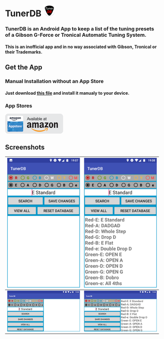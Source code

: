 # TunerDB ![TunerDB Icon Rounded](pictures/tunerdb_launcher_rounded.png) 
### TunerDB is an Android App to keep a list of the tuning presets of a Gibson G-Force or Tronical Automatic Tuning System.  
#### This is an inofficial app and in no way associated with Gibson, Tronical or their Trademarks.  

## Get the App
### Manual Installation without an App Store  
#### Just download [this file](release/app-release.apk) and install it manualy to your device.  
### App Stores 
[![Available on the Amazon App Store](pictures/amazon-appsstore-us-gray-v2.png)](https://www.amazon.com/gp/mas/dl/android?p=de.ahahn94.tunerdb&ref=mas_pm_tunerdb)

## Screenshots
|![Port_01.png](pictures/Port_01.png)|![Port_02.png](pictures/Port_02.png)|  
|------------------------------------|------------------------------------|
|![Land_01.png](pictures/Land_01.png)|![Land_02.png](pictures/Land_02.png)| 